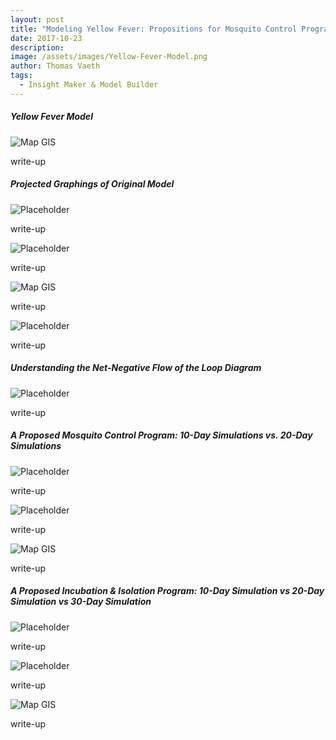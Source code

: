 ```yaml
---
layout: post
title: "Modeling Yellow Fever: Propositions for Mosquito Control Program vs. Isolation & Incubation Program"
date: 2017-10-23
description: 
image: /assets/images/Yellow-Fever-Model.png
author: Thomas Vaeth
tags: 
  - Insight Maker & Model Builder
---
```


##### Yellow Fever Model

![Map GIS](/assets/images/Yellow-Fever-Model.png)

write-up

##### Projected Graphings of Original Model

![Placeholder](/assets/images/Cummulative-Deaths-vs-Infectious-Mosquito.png)

write-up

![Placeholder](/assets/images/Sick-People-Simulation.png)

write-up

![Map GIS](/assets/images/Deaths-Over-Time.png)

write-up

![Placeholder](/assets/images/Vulnerable-People.png)

write-up

##### Understanding the Net-Negative Flow of the Loop Diagram

![Placeholder](/assets/images/Net-Neg-Flow-Loop-Diagram.png)

write-up

##### A Proposed Mosquito Control Program: 10-Day Simulations vs. 20-Day Simulations

![Placeholder](/assets/images/Mosquito-Control-Model.png)

write-up

![Placeholder](/assets/images/10-Day-Sim-Mosquito-Program.png)

write-up

![Map GIS](/assets/images/20-Day-Sim-Mosquito-Program.png)

write-up

##### A Proposed Incubation & Isolation Program: 10-Day Simulation vs 20-Day Simulation vs 30-Day Simulation

![Placeholder](/assets/images/Isolation-Model.png)

write-up

![Placeholder](/assets/images/10-Day-Isolation.png)

write-up

![Map GIS](/assets/images/20-Day-vs-30-Day-Isolation.png)

write-up